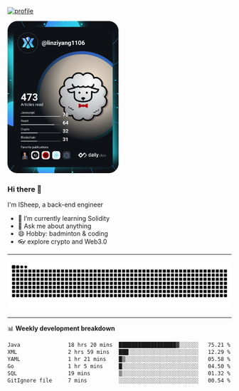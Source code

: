 [![profile](https://user-images.githubusercontent.com/54968314/208005045-e4b42f3b-833d-4242-bfcc-e764865553a2.svg)](https://www.calligrapher.ai/)

<a href="https://app.daily.dev/linziyang1106"><img src="/devcard.png" width="250" alt="ISheep's Dev Card"/></a>

### Hi there 🐏

I'm ISheep, a back-end engineer

- 🔭 I’m currently learning Solidity
- 💬 Ask me about anything
- 😄 Hobby: badminton & coding
- 👓 explore crypto and Web3.0

-------

![](https://raw.githubusercontent.com/ISheepp/ISheepp/output/github-contribution-grid-snake.svg)

-------

📊 **Weekly development breakdown**
<!--START_SECTION:waka-->

```text
Java               18 hrs 20 mins  ██████████████████▓░░░░░░   75.21 %
XML                2 hrs 59 mins   ███░░░░░░░░░░░░░░░░░░░░░░   12.29 %
YAML               1 hr 21 mins    █▒░░░░░░░░░░░░░░░░░░░░░░░   05.58 %
Go                 1 hr 5 mins     █░░░░░░░░░░░░░░░░░░░░░░░░   04.50 %
SQL                19 mins         ▒░░░░░░░░░░░░░░░░░░░░░░░░   01.32 %
GitIgnore file     7 mins          ░░░░░░░░░░░░░░░░░░░░░░░░░   00.54 %
```

<!--END_SECTION:waka-->
